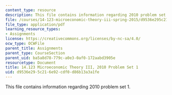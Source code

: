 ```yaml
---
content_type: resource
description: This file contains information regarding 2010 problem set 1.
file: /courses/14-123-microeconomic-theory-iii-spring-2015/d9536e295c216e92cdf0d86b13a3a1fe_MIT14_123S15_PSet_1_10.pdf
file_type: application/pdf
learning_resource_types:
- Assignments
license: https://creativecommons.org/licenses/by-nc-sa/4.0/
ocw_type: OCWFile
parent_title: Assignments
parent_type: CourseSection
parent_uid: ba5a8d78-779c-a0e3-0af0-172aabd3905e
resourcetype: Document
title: 14.123 Microeconomic Theory III, 2010 Problem Set 1
uid: d9536e29-5c21-6e92-cdf0-d86b13a3a1fe
---
```

This file contains information regarding 2010 problem set 1.